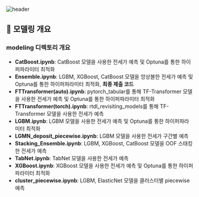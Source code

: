 ![header](https://capsule-render.vercel.app/api?type=waving&color=0:EDDFE0,100:B7B7B7&width=max&height=175&section=header&text=모델링&desc=수도권아파트-전세가예측모델&fontSize=30&fontColor=4A4947&&fontAlignY=40)

## 📂 모델링 개요

### modeling 디렉토리 개요

- **CatBoost.ipynb**: CatBoost 모델을 사용한 전세가 예측 및 Optuna를 통한 하이퍼파라미터 최적화
- **Ensemble.ipynb**: LGBM, XGBoost, CatBoost 모델을 앙상블한 전세가 예측 및 Optuna를 통한 하이퍼파라미터 최적화, **최종 제출 코드**
- **FTTransformer(auto).ipynb**: pytorch_tabular를 통해 TF-Transformer 모델을 사용한 전세가 예측 및 Optuna를 통한 하이퍼파라미터 최적화
- **FTTransformer(torch).ipynb**: rtdl_revisiting_models를 통해 TF-Transformer 모델을 사용한 전세가 예측
- **LGBM.ipynb**: LGBM 모델을 사용한 전세가 예측 및 Optuna를 통한 하이퍼파라미터 최적화
- **LGMN_deposit_piecewise.ipynb**: LGBM 모델을 사용한 전세가 구간별 예측
- **Stacking_Ensemble.ipynb**: LGBM, XGBoost, CatBoost 모델을 OOF 스태킹한 전세가 예측
- **TabNet.ipynb**: TabNet 모델을 사용한 전세가 예측
- **XGBoost.ipynb**: XGBoost 모델을 사용한 전세가 예측 및 Optuna를 통한 하이퍼파라미터 최적화
- **cluster_piecewise.ipynb**: LGBM, ElasticNet 모델을 클러스터별 piecewise 예측 
